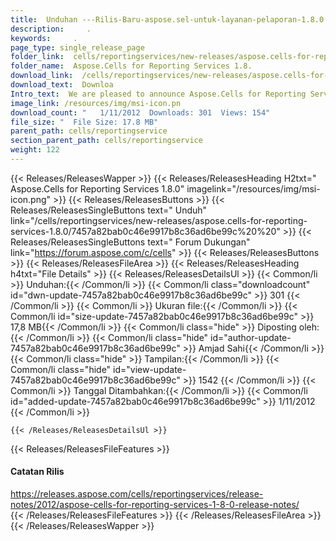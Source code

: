 ```yaml
---
title:  Unduhan ---Rilis-Baru-aspose.sel-untuk-layanan-pelaporan-1.8.0 .
description:     .
keywords:     .
page_type: single_release_page
folder_link:  cells/reportingservices/new-releases/aspose.cells-for-reporting-services-1.8.0
folder_name:  Aspose.Cells for Reporting Services 1.8.
download_link:  /cells/reportingservices/new-releases/aspose.cells-for-reporting-services-1.8.0/7457a82bab0c46e9917b8c36ad6be99
download_text:  Downloa
Intro_text:  We are pleased to announce Aspose.Cells for Reporting Services v1.8.0. It inclu..
image_link: /resources/img/msi-icon.pn
download_count: "   1/11/2012  Downloads: 301  Views: 154"
file_size: "  File Size: 17.8 MB"
parent_path: cells/reportingservice
section_parent_path: cells/reportingservice
weight: 122
---
```

{{< Releases/ReleasesWapper >}}
  {{< Releases/ReleasesHeading H2txt=" Aspose.Cells for Reporting Services 1.8.0" imagelink="/resources/img/msi-icon.png" >}}
  {{< Releases/ReleasesButtons >}}
    {{< Releases/ReleasesSingleButtons text=" Unduh" link="/cells/reportingservices/new-releases/aspose.cells-for-reporting-services-1.8.0/7457a82bab0c46e9917b8c36ad6be99c%20%20" >}}
    {{< Releases/ReleasesSingleButtons text=" Forum Dukungan" link="https://forum.aspose.com/c/cells" >}}
  {{< Releases/ReleasesButtons >}}
  {{< Releases/ReleasesFileArea >}}
    {{< Releases/ReleasesHeading h4txt="File Details" >}}
    {{< Releases/ReleasesDetailsUl >}}
            {{< Common/li >}} Unduhan:{{< /Common/li >}} 
      {{< Common/li class="downloadcount" id="dwn-update-7457a82bab0c46e9917b8c36ad6be99c" >}} 301 {{< /Common/li >}} 
      {{< Common/li >}} Ukuran file:{{< /Common/li >}} 
      {{< Common/li id="size-update-7457a82bab0c46e9917b8c36ad6be99c" >}} 17,8 MB{{< /Common/li >}} 
      {{< Common/li class="hide" >}} Diposting oleh:{{< /Common/li >}} 
      {{< Common/li class="hide" id="author-update-7457a82bab0c46e9917b8c36ad6be99c" >}} Amjad Sahi{{< /Common/li >}} 
      {{< Common/li class="hide" >}} Tampilan:{{< /Common/li >}} 
      {{< Common/li class="hide" id="view-update-7457a82bab0c46e9917b8c36ad6be99c" >}} 1542 {{< /Common/li >}} 
      {{< Common/li >}} Tanggal Ditambahkan:{{< /Common/li >}} 
      {{< Common/li id="added-update-7457a82bab0c46e9917b8c36ad6be99c" >}} 1/11/2012 {{< /Common/li >}} 

    {{< /Releases/ReleasesDetailsUl >}}

  {{< Releases/ReleasesFileFeatures >}}
      <h4>Catatan Rilis</h4><div><a href="https://releases.aspose.com/cells/reportingservices/release-notes/2012/aspose-cells-for-reporting-services-1-8-0-release-notes/">https://releases.aspose.com/cells/reportingservices/release-notes/2012/aspose-cells-for-reporting-services-1-8-0-release-notes/</a></div>
  {{< /Releases/ReleasesFileFeatures >}}
 {{< /Releases/ReleasesFileArea >}}
{{< /Releases/ReleasesWapper >}}
